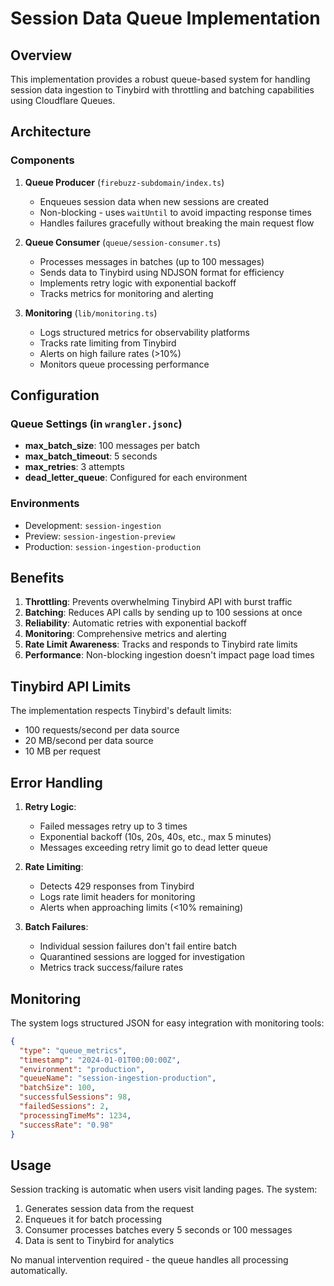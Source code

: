 # Session Data Queue Implementation

## Overview

This implementation provides a robust queue-based system for handling session data ingestion to Tinybird with throttling and batching capabilities using Cloudflare Queues.

## Architecture

### Components

1. **Queue Producer** (`firebuzz-subdomain/index.ts`)
   - Enqueues session data when new sessions are created
   - Non-blocking - uses `waitUntil` to avoid impacting response times
   - Handles failures gracefully without breaking the main request flow

2. **Queue Consumer** (`queue/session-consumer.ts`)
   - Processes messages in batches (up to 100 messages)
   - Sends data to Tinybird using NDJSON format for efficiency
   - Implements retry logic with exponential backoff
   - Tracks metrics for monitoring and alerting

3. **Monitoring** (`lib/monitoring.ts`)
   - Logs structured metrics for observability platforms
   - Tracks rate limiting from Tinybird
   - Alerts on high failure rates (>10%)
   - Monitors queue processing performance

## Configuration

### Queue Settings (in `wrangler.jsonc`)

- **max_batch_size**: 100 messages per batch
- **max_batch_timeout**: 5 seconds
- **max_retries**: 3 attempts
- **dead_letter_queue**: Configured for each environment

### Environments

- Development: `session-ingestion`
- Preview: `session-ingestion-preview`
- Production: `session-ingestion-production`

## Benefits

1. **Throttling**: Prevents overwhelming Tinybird API with burst traffic
2. **Batching**: Reduces API calls by sending up to 100 sessions at once
3. **Reliability**: Automatic retries with exponential backoff
4. **Monitoring**: Comprehensive metrics and alerting
5. **Rate Limit Awareness**: Tracks and responds to Tinybird rate limits
6. **Performance**: Non-blocking ingestion doesn't impact page load times

## Tinybird API Limits

The implementation respects Tinybird's default limits:
- 100 requests/second per data source
- 20 MB/second per data source
- 10 MB per request

## Error Handling

1. **Retry Logic**:
   - Failed messages retry up to 3 times
   - Exponential backoff (10s, 20s, 40s, etc., max 5 minutes)
   - Messages exceeding retry limit go to dead letter queue

2. **Rate Limiting**:
   - Detects 429 responses from Tinybird
   - Logs rate limit headers for monitoring
   - Alerts when approaching limits (<10% remaining)

3. **Batch Failures**:
   - Individual session failures don't fail entire batch
   - Quarantined sessions are logged for investigation
   - Metrics track success/failure rates

## Monitoring

The system logs structured JSON for easy integration with monitoring tools:

```json
{
  "type": "queue_metrics",
  "timestamp": "2024-01-01T00:00:00Z",
  "environment": "production",
  "queueName": "session-ingestion-production",
  "batchSize": 100,
  "successfulSessions": 98,
  "failedSessions": 2,
  "processingTimeMs": 1234,
  "successRate": "0.98"
}
```

## Usage

Session tracking is automatic when users visit landing pages. The system:

1. Generates session data from the request
2. Enqueues it for batch processing
3. Consumer processes batches every 5 seconds or 100 messages
4. Data is sent to Tinybird for analytics

No manual intervention required - the queue handles all processing automatically.